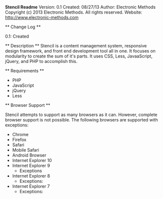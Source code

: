 **Stencil Readme**
Version: 0.1
Created: 08/27/13
Author: Electronic Methods
Copyright (c) 2013 Electronic Methods. All rights reserved.
Website: http://www.electronic-methods.com

** Change Log **

0.1: Created

** Description **
Stencil is a content management system, responsive design framework, and front end 
development tool all in one. It focuses on modularity to create the sum of it's parts.
It uses CSS, Less, JavaaScript, jQuery, and PHP to accomplish this.

** Requirements **
+ PHP
+ JavaScript
+ jQuery
+ Less

** Browser Support **

Stencil attempts to support as many browsers as it can. However, complete browser support 
is not possible. The following browsers are supported with exceptions:

+ Chrome
+ Firefox
+ Safari
+ Mobile Safari
+ Android Browser
+ Internet Explorer 10
+ Internet Explorer 9
	- Exceptions
+ Internet Explorer 8
	- Exceptions:
+ Internet Explorer 7
	- Exceptions:
